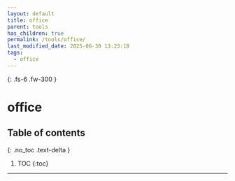 ```yaml
---
layout: default
title: office
parent: tools
has_children: true
permalink: /tools/office/
last_modified_date: 2025-06-30 13:23:18
tags:
  - office
---
```


{: .fs-6 .fw-300 }

# office 

## Table of contents

{: .no_toc .text-delta }

1. TOC
{:toc}

---


